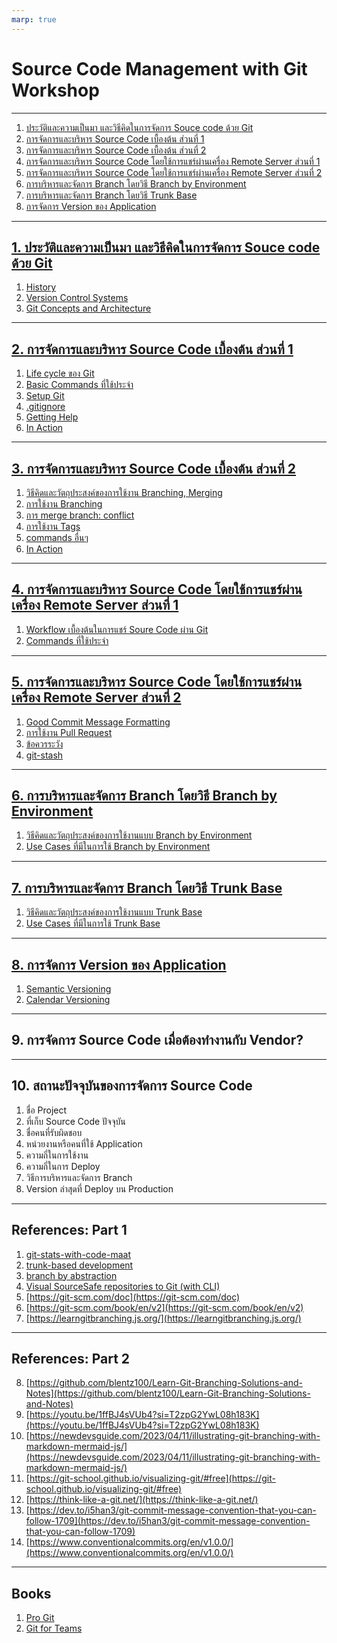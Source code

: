 ```yaml
---
marp: true
---
```


# Source Code Management with Git Workshop

---

1. [ประวัติและความเป็นมา และวิธีคิดในการจัดการ Souce code ด้วย Git](#1-ประวัติและความเป็นมา-และวิธีคิดในการจัดการ-souce-code-ด้วย-git)
2. [การจัดการและบริหาร Source Code เบื้องต้น ส่วนที่ 1](#2-การจัดการและบริหาร-source-code-เบื้องต้น-ส่วนที่-1)
3. [การจัดการและบริหาร Source Code เบื้องต้น ส่วนที่ 2](#3-การจัดการและบริหาร-source-code-เบื้องต้น-ส่วนที่-2)
4. [การจัดการและบริหาร Source Code โดยใช้การแชร์ผ่านเครื่อง Remote Server ส่วนที่ 1](#4-การจัดการและบริหาร-source-code-โดยใช้การแชร์ผ่านเครื่อง-remote-server-ส่วนที่-1)
5. [การจัดการและบริหาร Source Code โดยใช้การแชร์ผ่านเครื่อง Remote Server ส่วนที่ 2](#5-การจัดการและบริหาร-source-code-โดยใช้การแชร์ผ่านเครื่อง-remote-server-ส่วนที่-2)
6. [การบริหารและจัดการ Branch โดยวิธี Branch by Environment](#6-การบริหารและจัดการ-branch-โดยวิธี-branch-by-environment)
7. [การบริหารและจัดการ Branch โดยวิธี Trunk Base](#7-การบริหารและจัดการ-branch-โดยวิธี-trunk-base)
8. [การจัดการ Version ของ Application](#8-การจัดการ-version-ของ-application)

---

## [1. ประวัติและความเป็นมา และวิธีคิดในการจัดการ Souce code ด้วย Git](./workshop/01-intro/README.md#ประวัติและความเป็นมา-และวิธีคิดในการจัดการ-souce-code-ด้วย-git#)

1. [History](./workshop/01-intro/README.md#1-history)
2. [Version Control Systems](./workshop/01-intro/README.md#2-git-and-revision-control-systems)
3. [Git Concepts and Architecture](./workshop/01-intro/README.md#3-git-concepts-and-architecture)

---

## [2. การจัดการและบริหาร Source Code เบื้องต้น ส่วนที่ 1](./workshop/02-workflow/README.md)

1. [Life cycle ของ Git](./workshop/02-workflow/README.md#1-life-cycle-ของ-git)
2. [Basic Commands ที่ใช้ประจำ](./workshop/02-workflow/README.md#2-basic-commands-ที่ใช้ประจำ)
3. [Setup Git](./workshop/02-workflow/README.md#3-setup-git)
4. [.gitignore](./workshop/02-workflow/README.md#4-gitignore)
5. [Getting Help](./workshop/02-workflow/README.md#5-getting-help)
6. [In Action](./workshop/02-workflow/README.md#6-in-action)

---

## [3. การจัดการและบริหาร Source Code เบื้องต้น ส่วนที่ 2](./workshop/03-branch/README.md)

1. [วิธีคิดและวัตถุประสงค์ของการใช้งาน Branching, Merging](./workshop/03-branch/README.md#1-วิธีคิดและวัตถุประสงค์ของการใช้งาน-branch)
2. [การใช้งาน Branching](./workshop/03-branch/README.md#2-การใช้งาน-branch)
3. [การ merge branch: conflict](./workshop/03-branch/README.md#3-การ-merge-branch-conflict)
4. [การใช้งาน Tags](./workshop/03-branch/README.md#4-การใช้งาน-tags)
5. [commands อื่นๆ](./workshop/03-branch/README.md#5-commands-อื่นๆ)
6. [In Action](./workshop/03-branch/README.md#6-in-action)

---

## [4. การจัดการและบริหาร Source Code โดยใช้การแชร์ผ่านเครื่อง Remote Server ส่วนที่ 1](./workshop/04-remote-server/README.md)

1. [Workflow เบื้องต้นในการแชร์ Soure Code ผ่าน Git](./workshop/04-remote-server/README.md#1-workflow-เบื้องต้นในการแชร์-soure-code-ผ่าน-git)
2. [Commands ที่ใช้ประจำ](./workshop/04-remote-server/README.md#2-commands-ที่ใช้ประจำ)

---

## [5. การจัดการและบริหาร Source Code โดยใช้การแชร์ผ่านเครื่อง Remote Server ส่วนที่ 2](./workshop/05-etc/README.md)

1. [Good Commit Message Formatting](./workshop/05-etc/README.md#1-good-commit-message-formatting)
2. [การใช้งาน Pull Request](./workshop/05-etc/README.md#2-การใช้งาน-pull-request)
3. [ข้อควรระวัง](./workshop/05-etc/README.md#3-ข้อควรระวัง)
4. [git-stash](./workshop/05-etc/README.md#4-git-stash)

---

## [6. การบริหารและจัดการ Branch โดยวิธี Branch by Environment](./workshop/06-branch-by-environment/README.md)

1. [วิธีคิดและวัตถุประสงค์ของการใช้งานแบบ Branch by Environment](./workshop/06-branch-by-environment/README.md#1-วิธีคิดและวัตถุประสงค์ของการใช้งานแบบ-branch-by-environment)
2. [Use Cases ที่มีในการใช้ Branch by Environment](./workshop/06-branch-by-environment/README.md#2-use-cases-ที่มีในการใช้-branch-by-environment)

---

## [7. การบริหารและจัดการ Branch โดยวิธี Trunk Base](./workshop/07-trunk-base/README.md)

1. [วิธีคิดและวัตถุประสงค์ของการใช้งานแบบ Trunk Base](./workshop/07-trunk-base/README.md#1-วิธีคิดและวัตถุประสงค์ของการใช้งานแบบ-trunk-base)
2. [Use Cases ที่มีในการใช้ Trunk Base](./workshop/07-trunk-base/README.md#2-use-cases-ที่มีในการใช้-trunk-base)

---

## [8. การจัดการ Version ของ Application](./workshop/08-versioning/README.md)

1. [Semantic Versioning](./workshop/09-versioning/README.md#1-วิธีคิดและวัตถุประสงค์ของการใช้งานแบบ-sematic-versioning)
2. [Calendar Versioning](./workshop/09-versioning/README.md#2-วิธีคิดและวัตถุประสงค์ของการใช้งานแบบ-calendar-versioning-or-calver)

---

## 9. การจัดการ Source Code เมื่อต้องทำงานกับ Vendor?

---

## 10. สถานะปัจจุบันของการจัดการ Source Code

1. ชื่อ Project
2. ที่เก็บ Source Code ปัจจุบัน
3. ชื่อคนที่รับผิดชอบ
4. หน่วยงานหรือคนที่ใช้ Application
5. ความถี่ในการใช้งาน
6. ความถี่ในการ Deploy
7. วิธีการบริหารและจัดการ Branch
8. Version ล่าสุดที่ Deploy บน Production

---

## References: Part 1

1. [git-stats-with-code-maat](https://github.com/adamtornhill/code-maat)
2. [trunk-based development](https://trunkbaseddevelopment.com)
3. [branch by abstraction](https://branchbyabstraction.com)
4. [Visual SourceSafe repositories to Git (with CLI)](https://github.com/bwilli66/vss2git-hybrid)
5. [https://git-scm.com/doc](https://git-scm.com/doc)
6. [https://git-scm.com/book/en/v2](https://git-scm.com/book/en/v2)
7. [https://learngitbranching.js.org/](https://learngitbranching.js.org/)

---

## References: Part 2

8. [https://github.com/blentz100/Learn-Git-Branching-Solutions-and-Notes](https://github.com/blentz100/Learn-Git-Branching-Solutions-and-Notes)
9. [https://youtu.be/1ffBJ4sVUb4?si=T2zpG2YwL08h183K](https://youtu.be/1ffBJ4sVUb4?si=T2zpG2YwL08h183K)
10. [https://newdevsguide.com/2023/04/11/illustrating-git-branching-with-markdown-mermaid-js/](https://newdevsguide.com/2023/04/11/illustrating-git-branching-with-markdown-mermaid-js/)
11. [https://git-school.github.io/visualizing-git/#free](https://git-school.github.io/visualizing-git/#free)
12. [https://think-like-a-git.net/](https://think-like-a-git.net/)
13. [https://dev.to/i5han3/git-commit-message-convention-that-you-can-follow-1709](https://dev.to/i5han3/git-commit-message-convention-that-you-can-follow-1709)
14. [https://www.conventionalcommits.org/en/v1.0.0/](https://www.conventionalcommits.org/en/v1.0.0/)

---

## Books

1. [Pro Git](https://www.amazon.com/Pro-Git-Scott-Chacon/dp/1484200772)
2. [Git for Teams](https://www.amazon.com/Git-Teams-User-Centered-Efficient-Workflows/dp/1491911182)
